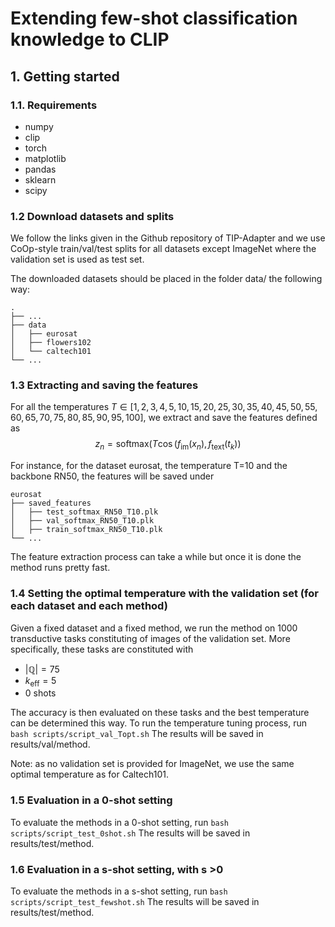 # Extending few-shot classification knowledge to CLIP


## 1. Getting started

### 1.1. Requirements

- numpy
- clip
- torch
- matplotlib
- pandas
- sklearn
- scipy


### 1.2 Download datasets and splits
We follow the links given in the Github repository of TIP-Adapter and we use CoOp-style train/val/test splits for all datasets except ImageNet where the validation set is used as test set.

The downloaded datasets should be placed in the folder data/ the following way:

    .
    ├── ...
    ├── data                    
    │   ├── eurosat       
    │   ├── flowers102        
    │   └── caltech101               
    └── ...

### 1.3 Extracting and saving the features
For all the temperatures $T \in [1, 2, 3, 4, 5, 10, 15, 20, 25, 30, 35, 40, 45, 50, 55, 60, 65, 70, 75, 80, 85, 90, 95, 100]$, we extract and save the features defined as
$$ z_n = \text{softmax}(T \cos(f_{\text{im}}(x_n), f_{\text{text}}(t_k) ) $$

For instance, for the dataset eurosat, the temperature T=10 and the backbone RN50, the features will be saved under

    eurosat
    ├── saved_features                    
    │   ├── test_softmax_RN50_T10.plk
    │   ├── val_softmax_RN50_T10.plk           
    │   ├── train_softmax_RN50_T10.plk           
    └── ...

The feature extraction process can take a while but once it is done the method runs pretty fast.

### 1.4 Setting the optimal temperature with the validation set (for each dataset and each method)
Given a fixed dataset and a fixed method, we run the method on 1000 transductive tasks constituting of images of the validation set. More specifically, these tasks are constituted with
- $|\mathbb{Q}|=75$
- $k_{\text{eff}}=5$
- 0 shots

The accuracy is then evaluated on these tasks and the best temperature can be determined this way.
To run the temperature tuning process, run
```bash scripts/script_val_Topt.sh```
The results will be saved in results/val/method.

Note: as no validation set is provided for ImageNet, we use the same optimal temperature as for Caltech101.

### 1.5 Evaluation in a 0-shot setting
To evaluate the methods in a 0-shot setting, run
```bash scripts/script_test_0shot.sh```
The results will be saved in results/test/method.

### 1.6 Evaluation in a s-shot setting, with s >0
To evaluate the methods in a s-shot setting, run
```bash scripts/script_test_fewshot.sh```
The results will be saved in results/test/method.






